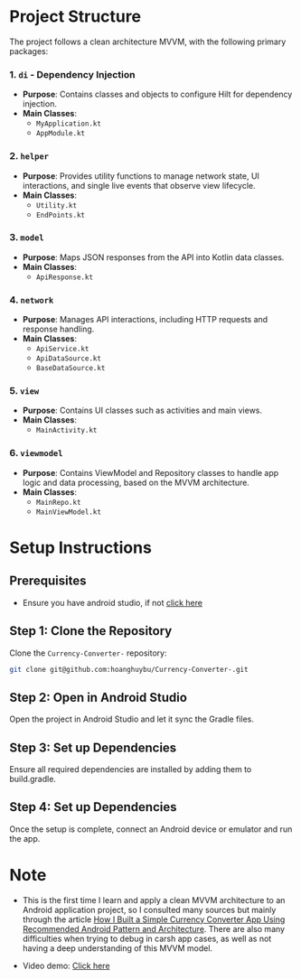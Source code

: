 # Project Structure

The project follows a clean architecture MVVM, with the following primary packages:

### 1. `di` - Dependency Injection

- **Purpose**: Contains classes and objects to configure Hilt for dependency injection.
- **Main Classes**:
  - `MyApplication.kt`
  - `AppModule.kt`

### 2. `helper`

- **Purpose**: Provides utility functions to manage network state, UI interactions, and single live events that observe view lifecycle.
- **Main Classes**:
  - `Utility.kt`
  - `EndPoints.kt`

### 3. `model`

- **Purpose**: Maps JSON responses from the API into Kotlin data classes.
- **Main Classes**:
  - `ApiResponse.kt`

### 4. `network`

- **Purpose**: Manages API interactions, including HTTP requests and response handling.
- **Main Classes**:
  - `ApiService.kt`
  - `ApiDataSource.kt`
  - `BaseDataSource.kt`

### 5. `view`

- **Purpose**: Contains UI classes such as activities and main views.
- **Main Classes**:
  - `MainActivity.kt`

### 6. `viewmodel`

- **Purpose**: Contains ViewModel and Repository classes to handle app logic and data processing, based on the MVVM architecture.
- **Main Classes**:
  - `MainRepo.kt`
  - `MainViewModel.kt`

# Setup Instructions

## Prerequisites

- Ensure you have android studio, if not [click here](https://developer.android.com/studio?gclid=Cj0KCQiAlsv_BRDtARIsAHMGVSaAQQ9M4x_DtOVZosS5_4xa2i4RYCHuqzjFqQbAwHurV7m0RG1iPGcaApI4EALw_wcB&gclsrc=aw.ds)

## Step 1: Clone the Repository

Clone the `Currency-Converter-` repository:

```bash
git clone git@github.com:hoanghuybu/Currency-Converter-.git
```

## Step 2: Open in Android Studio

Open the project in Android Studio and let it sync the Gradle files.

## Step 3: Set up Dependencies

Ensure all required dependencies are installed by adding them to build.gradle.

## Step 4: Set up Dependencies

Once the setup is complete, connect an Android device or emulator and run the app.

# Note

- This is the first time I learn and apply a clean MVVM architecture to an Android application project, so I consulted many sources but mainly through the article [How I Built a Simple Currency Converter App Using Recommended Android Pattern and Architecture](https://medium.com/swlh/how-i-built-a-simple-currency-converter-app-using-recommended-android-pattern-and-architecture-204a3bbfc142). There are also many difficulties when trying to debug in carsh app cases, as well as not having a deep understanding of this MVVM model.

- Video demo: [Click here](https://drive.google.com/file/d/1R88TfB1G2O_ZTxRQLLWyo_KO_-5EQf44/view?usp=sharing)
